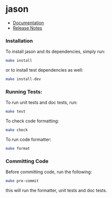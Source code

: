 # jason

- [Documentation](./docs)
- [Release Notes](./RELEASES.md)

### Installation

To install jason and its dependencies, simply run:

```bash
make install

```

or to install test dependencies as well:

```bash
make install-dev

```

### Running Tests:

To run unit tests and doc tests, run:

```bash
make test

```

To check code formatting:

```bash
make check

```

To run code formatter:

```bash
make format

```

### Committing Code

Before committing code, run the following:

```bash
make pre-commit

```

this will run the formatter, unit tests and doc tests.